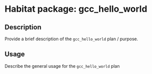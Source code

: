 # Habitat package: gcc_hello_world

## Description

Provide a brief description of the `gcc_hello_world` plan / purpose.

## Usage

Describe the general usage for the `gcc_hello_world` plan
